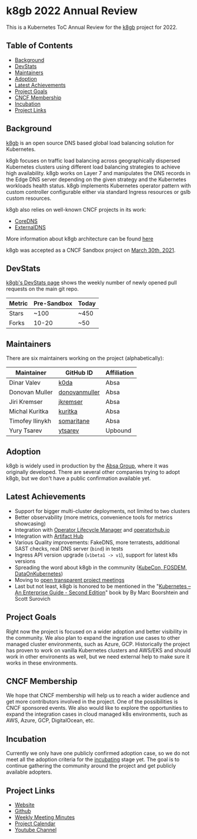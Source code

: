 # k8gb 2022 Annual Review

This is a Kubernetes ToC Annual Review for the [k8gb](https://k8gb.io) project for 2022.

<!-- omit in toc -->
## Table of Contents

- [Background](#background)
- [DevStats](#devstats)
- [Maintainers](#maintainers)
- [Adoption](#adoption)
- [Latest Achievements](#latest-achievements)
- [Project Goals](#project-goals)
- [CNCF Membership](#cncf-membership)
- [Incubation](#incubation)
- [Project Links](#project-links)

## Background

[k8gb](https://www.k8gb.io/) is an open source DNS based global load balancing solution for Kubernetes.

k8gb focuses on traffic load balancing across geographically dispersed Kubernetes clusters using different load balancing strategies to achieve high availability.
k8gb works on Layer 7 and manipulates the DNS records in the Edge DNS server depending on the given strategy and the Kubernetes workloads health status.
k8gb implements Kubernetes operator pattern with custom controller configurable either via standard Ingress resources or gslb custom resources.

k8gb also relies on well-known CNCF projects in its work:

- [CoreDNS](https://coredns.io/)
- [ExternalDNS](https://github.com/kubernetes-sigs/external-dns)

More information about k8gb architecture can be found [here](https://www.k8gb.io/docs/components.html)

k8gb was accepted as a CNCF Sandbox project on [March 30th, 2021](https://docs.google.com/spreadsheets/d/1Nnh_usr0tSZxaUpxTusqeIqKxMmvuEViRkyO9e_Do40/edit#gid=1136111842).

## DevStats

[k8gb's DevStats page](https://k8gb.devstats.cncf.io/d/15/new-prs-in-repository-groups?orgId=1&from=1609520400000&to=1641056399000&var-period=w&var-repogroup_name=All) shows the weekly number of
newly opened pull requests on the main git repo.

| Metric       |  Pre-Sandbox |    Today     |
| ------------ | ------------ | ------------ |
| Stars        | ~100         | ~450         |
| Forks        | 10-20        | ~50          |

## Maintainers

There are six maintainers working on the project (alphabetically):

| Maintainer           | GitHub ID                                         | Affiliation |
| -------------------- | ------------------------------------------------- | ----------- |
| Dinar Valev          | [k0da](https://github.com/k0da)                   | Absa        |
| Donovan Muller       | [donovanmuller](https://github.com/donovanmuller) | Absa        |
| Jiri Kremser         | [jkremser](https://github.com/jkremser)           | Absa        |
| Michal Kuritka       | [kuritka](https://github.com/kuritka)             | Absa        |
| Timofey Ilinykh      | [somaritane](https://github.com/somaritane)       | Absa        |
| Yury Tsarev          | [ytsarev](https://github.com/ytsarev)             | Upbound     |

## Adoption

k8gb is widely used in production by the [Absa Group](https://www.absa.africa/absaafrica/), where it was originally developed.
There are several other companies trying to adopt k8gb, but we don't have a public confirmation available yet.

## Latest Achievements

- Support for bigger multi-cluster deployments, not limited to two clusters
- Better observability (more metrics, convenience tools for metrics showcasing)
- Integration with [Operator Lifecycle Manager](https://olm.operatorframework.io/) and [operatorhub.io](https://operatorhub.io/)
- Integration with [Artifact Hub](https://artifacthub.io/packages/search?ts_query_web=k8gb&sort=relevance&page=1)
- Various Quality improvements: FakeDNS, more terratests, additional SAST checks, real DNS server (`bind`) in tests
- Ingress API version upgrade (`v1beta1 -> v1`), support for latest k8s versions
- Spreading the word about k8gb in the community ([KubeCon, FOSDEM, DataOnKubernetes](https://www.youtube.com/playlist?list=PL9-JmDqpp9x_hAYS4zlhnDa5PTJPqmBnV))
- Moving to [open transparent project meetings](https://www.youtube.com/playlist?list=PL9-JmDqpp9x8mhAyK8DpCixGLOHmZrqbZ)
- Last but not least, k8gb is honored to be mentioned in the "[Kubernetes – An Enterprise Guide - Second Edition](https://www.packtpub.com/product/kubernetes-an-enterprise-guide-second-edition/9781803230030)" book by By Marc Boorshtein and Scott Surovich

## Project Goals

<!-- What are the current goals of the project? For example, are you working on major new features? Or are you concentrating on adoption or documentation? -->

Right now the project is focused on a wider adoption and better visibility in the community.
We also plan to expand the ingration use cases to other managed cluster environments, such as Azure, GCP.
Historically the project has proven to work on vanilla Kubernetes clusters and AWS/EKS and should work in other environents as well, but we need external help to make sure it works in these environments.

## CNCF Membership

<!-- How can the CNCF help you achieve your upcoming goals? -->

We hope that CNCF membership will help us to reach a wider audience and get more contributors involved in the project.
One of the possibilities is CNCF sponsored events.
We also would like to explore the opportunities to expand the integration cases in cloud managed k8s environments, such as AWS, Azure, GCP, DigitalOcean, etc.

## Incubation

Currently we only have one publicly confirmed adoption case, so we do not meet all the adoption criteria for the [incubating](https://github.com/cncf/toc/blob/main/process/graduation_criteria.md#incubating-stage) stage yet.
The goal is to continue gathering the community around the project and get publicly available adopters.

## Project Links

- [Website](https://k8gb.io/)
- [Github](https://github.com/k8gb-io/k8gb)
- [Weekly Meeting Minutes](https://docs.google.com/document/d/1YdpEVhtyCKvwFtXR7cn1Kn2Xc_tdNskoFnhHmFPbtA4/edit#heading=h.w7l85jeih9j6)
- [Project Calendar](https://calendar.google.com/calendar/u/0/embed?src=ena2n7rlpb6sj14llroc274uvs@group.calendar.google.com)
- [Youtube Channel](https://www.youtube.com/channel/UCwvtktvdZu_pg-t-INvuW5g)
